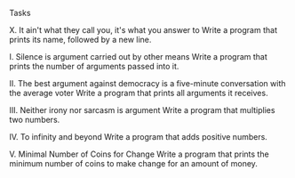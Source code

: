Tasks

X. It ain't what they call you, it's what you answer to
Write a program that prints its name, followed by a new line.

I. Silence is argument carried out by other means
Write a program that prints the number of arguments passed into it.

II. The best argument against democracy is a five-minute conversation with the average voter
Write a program that prints all arguments it receives.

III. Neither irony nor sarcasm is argument
Write a program that multiplies two numbers.

IV. To infinity and beyond
Write a program that adds positive numbers.

V. Minimal Number of Coins for Change
Write a program that prints the minimum number of coins to make change for an amount of money.
